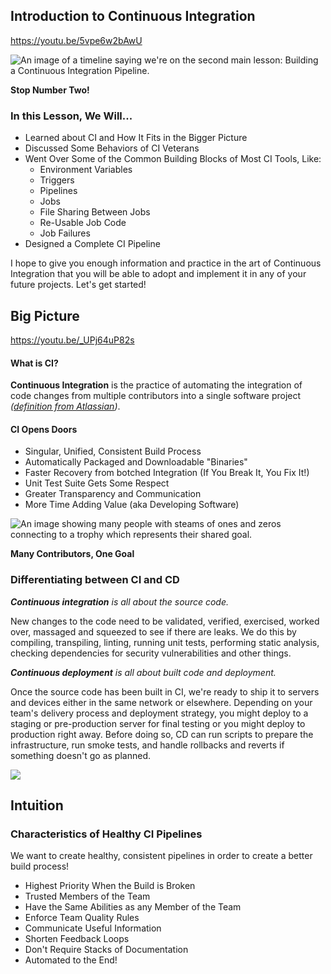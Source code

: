 ## Introduction to Continuous Integration

https://youtu.be/5vpe6w2bAwU

![An image of a timeline saying we're on the second main lesson: Building a Continuous Integration Pipeline.](https://video.udacity-data.com/topher/2020/July/5f0dfe9c_screen-shot-2020-07-14-at-11.43.08-am/screen-shot-2020-07-14-at-11.43.08-am.png)

**Stop Number Two!**

### In this Lesson, We Will...

* Learned about CI and How It Fits in the Bigger Picture
* Discussed Some Behaviors of CI Veterans
* Went Over Some of the Common Building Blocks of Most CI Tools, Like:
  * Environment Variables
  * Triggers
  * Pipelines
  * Jobs
  * File Sharing Between Jobs
  * Re-Usable Job Code
  * Job Failures
* Designed a Complete CI Pipeline

I hope to give you enough information and practice in the art of Continuous Integration that you will be able to adopt and implement it in any of your future projects. Let's get started!

## Big Picture

https://youtu.be/_UPj64uP82s

#### What is CI?

**Continuous Integration** is the practice of automating the integration of code changes from multiple contributors into a single software project _([definition from Atlassian](https://www.atlassian.com/continuous-delivery/continuous-integration))_.

#### CI Opens Doors

* Singular, Unified, Consistent Build Process
* Automatically Packaged and Downloadable "Binaries"
* Faster Recovery from botched Integration (If You Break It, You Fix It!)
* Unit Test Suite Gets Some Respect
* Greater Transparency and Communication
* More Time Adding Value (aka Developing Software)

![An image showing many people with steams of ones and zeros connecting to a trophy which represents their shared goal.](https://video.udacity-data.com/topher/2020/June/5eee5f93_003/003.png)

**Many Contributors, One Goal**

### Differentiating between CI and CD

_**Continuous integration** is all about the source code._

New changes to the code need to be validated, verified, exercised, worked over, massaged and squeezed to see if there are leaks. We do this by compiling, transpiling, linting, running unit tests, performing static analysis, checking dependencies for security vulnerabilities and other things.

_**Continuous deployment** is all about built code and deployment._

Once the source code has been built in CI, we're ready to ship it to servers and devices either in the same network or elsewhere. Depending on your team's delivery process and deployment strategy, you might deploy to a staging or pre-production server for final testing or you might deploy to production right away. Before doing so, CD can run scripts to prepare the infrastructure, run smoke tests, and handle rollbacks and reverts if something doesn't go as planned.

![](https://video.udacity-data.com/topher/2020/June/5eee5fb3_005-i/005-i.png)

## Intuition

### Characteristics of Healthy CI Pipelines

We want to create healthy, consistent pipelines in order to create a better build process!

* Highest Priority When the Build is Broken
* Trusted Members of the Team
* Have the Same Abilities as any Member of the Team
* Enforce Team Quality Rules
* Communicate Useful Information
* Shorten Feedback Loops
* Don't Require Stacks of Documentation
* Automated to the End!



